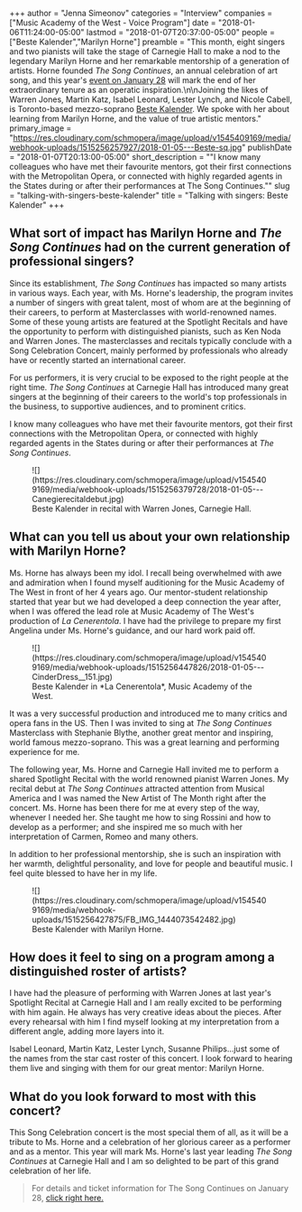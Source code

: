 +++
author = "Jenna Simeonov"
categories = "Interview"
companies = ["Music Academy of the West - Voice Program"]
date = "2018-01-06T11:24:00-05:00"
lastmod = "2018-01-07T20:37:00-05:00"
people = ["Beste Kalender","Marilyn Horne"]
preamble = "This month, eight singers and two pianists will take the stage of Carnegie Hall to make a nod to the legendary Marilyn Horne and her remarkable mentorship of a generation of artists. Horne founded *The Song Continues*, an annual celebration of art song, and this year's [event on January 28](http://www.bestekalender.com/event/the-marilyn-horne-song-celebration-at-carnegie-hall/) will mark the end of her extraordinary tenure as an operatic inspiration.\n\nJoining the likes of Warren Jones, Martin Katz, Isabel Leonard, Lester Lynch, and Nicole Cabell, is Toronto-based mezzo-soprano [Beste Kalender](/scene/people/beste-kalender/). We spoke with her about learning from Marilyn Horne, and the value of true artistic mentors."
primary_image = "https://res.cloudinary.com/schmopera/image/upload/v1545409169/media/webhook-uploads/1515256257927/2018-01-05---Beste-sq.jpg"
publishDate = "2018-01-07T20:13:00-05:00"
short_description = "&quot;I know many colleagues who have met their favourite mentors, got their first connections with the Metropolitan Opera, or connected with highly regarded agents in the States during or after their performances at The Song Continues.&quot;"
slug = "talking-with-singers-beste-kalender"
title = "Talking with singers: Beste Kalender"
+++

## What sort of impact has Marilyn Horne and *The Song Continues* had on the current generation of professional singers?

Since its establishment, *The Song Continues* has impacted so many artists in various ways. Each year, with Ms. Horne's leadership, the program invites a number of singers with great talent, most of whom are at the beginning of their careers, to perform at Masterclasses with world-renowned names. Some of these young artists are featured at the Spotlight Recitals and have the opportunity to perform with distinguished pianists, such as Ken Noda and Warren Jones. The masterclasses and recitals typically conclude with a Song Celebration Concert, mainly performed by professionals who already have or recently started an international career.

For us performers, it is very crucial to be exposed to the right people at the right time. *The Song Continues* at Carnegie Hall has introduced many great singers at the beginning of their careers to the world's top professionals in the business, to supportive audiences, and to prominent critics.

I know many colleagues who have met their favourite mentors, got their first connections with the Metropolitan Opera, or connected with highly regarded agents in the States during or after their performances at *The Song Continues*.

<figure data-type="image">
![](https://res.cloudinary.com/schmopera/image/upload/v1545409169/media/webhook-uploads/1515256379728/2018-01-05---Canegierecitaldebut.jpg)
<figcaption>Beste Kalender in recital with Warren Jones, Carnegie Hall.</figcaption>
</figure>

## What can you tell us about your own relationship with Marilyn Horne?

Ms. Horne has always been my idol. I recall being overwhelmed with awe and admiration when I found myself auditioning for the Music Academy of The West in front of her 4 years ago. Our mentor-student relationship started that year but we had developed a deep connection the year after, when I was offered the lead role at Music Academy of The West's production of *La Cenerentola*. I have had the privilege to prepare my first Angelina under Ms. Horne's guidance, and our hard work paid off.

<figure data-type="image">
![](https://res.cloudinary.com/schmopera/image/upload/v1545409169/media/webhook-uploads/1515256447826/2018-01-05---CinderDress__151.jpg)
<figcaption>Beste Kalender in *La Cenerentola*, Music Academy of the West.</figcaption>
</figure>

It was a very successful production and introduced me to many critics and opera fans in the US. Then I was invited to sing at *The Song Continues* Masterclass with Stephanie Blythe, another great mentor and inspiring, world famous mezzo-soprano. This was a great learning and performing experience for me. 

The following year, Ms. Horne and Carnegie Hall invited me to perform a shared Spotlight Recital with the world renowned pianist Warren Jones. My recital debut at *The Song Continues* attracted attention from Musical America and I was named the New Artist of The Month right after the concert. Ms. Horne has been there for me at every step of the way, whenever I needed her. She taught me how to sing Rossini and how to develop as a performer; and she inspired me so much with her interpretation of Carmen, Romeo and many others. 

In addition to her professional mentorship, she is such an inspiration with her warmth, delightful personality, and love for people and beautiful music. I feel quite blessed to have her in my life.

<figure data-type="image">
![](https://res.cloudinary.com/schmopera/image/upload/v1545409169/media/webhook-uploads/1515256427875/FB_IMG_1444073542482.jpg)
<figcaption>Beste Kalender with Marilyn Horne.</figcaption>
</figure>

## How does it feel to sing on a program among a distinguished roster of artists?

I have had the pleasure of performing with Warren Jones at last year's Spotlight Recital at Carnegie Hall and I am really excited to be performing with him again. He always has very creative ideas about the pieces. After every rehearsal with him I find myself looking at my interpretation from a different angle, adding more layers into it.

Isabel Leonard, Martin Katz, Lester Lynch, Susanne Philips…just some of the names from the star cast roster of this concert. I look forward to hearing them live and singing with them for our great mentor: Marilyn Horne.

## What do you look forward to most with this concert?

This Song Celebration concert is the most special them of all, as it will be a tribute to Ms. Horne and a celebration of her glorious career as a performer and as a mentor. This year will mark Ms. Horne's last year leading *The Song Continues* at Carnegie Hall and I am so delighted to be part of this grand celebration of her life.

>For details and ticket information for The Song Continues on January 28, [click right here.](http://www.bestekalender.com/event/the-marilyn-horne-song-celebration-at-carnegie-hall/) 
